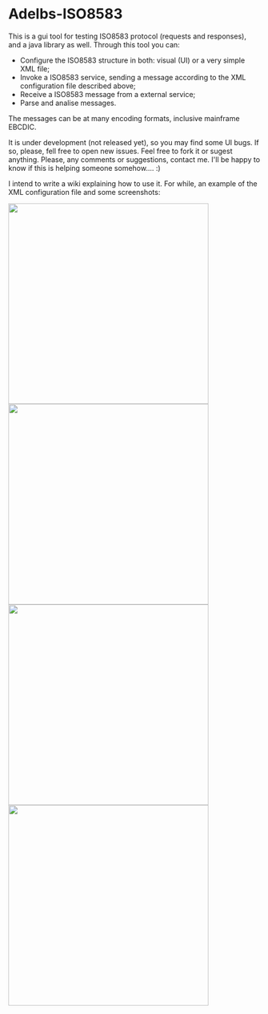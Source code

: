 # Adelbs-ISO8583
This is a gui tool for testing ISO8583 protocol (requests and responses), and a java library as well.
Through this tool you can:
* Configure the ISO8583 structure in both: visual (UI) or a very simple XML file;
* Invoke a ISO8583 service, sending a message according to the XML configuration file described above;
* Receive a ISO8583 message from a external service;
* Parse and analise messages.

The messages can be at many encoding formats, inclusive mainframe EBCDIC.

It is under development (not released yet), so you may find some UI bugs. If so, please, fell free to open new issues. Feel free to fork it or sugest anything. Please, any comments or suggestions, contact me. I'll be happy to know if this is helping someone somehow.... :)

I intend to write a wiki explaining how to use it. For while, an example of the XML configuration file and some screenshots:


<img src="https://raw.githubusercontent.com/adelbs/ISO8583/master/resources/img/snap01.png" width="400">
<img src="https://raw.githubusercontent.com/adelbs/ISO8583/master/resources/img/snap02.png" width="400">
<img src="https://raw.githubusercontent.com/adelbs/ISO8583/master/resources/img/snap03.png" width="400">
<img src="https://raw.githubusercontent.com/adelbs/ISO8583/master/resources/img/snap04.png" width="400">
